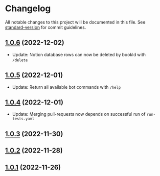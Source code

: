 # Changelog

All notable changes to this project will be documented in this file. See [standard-version](https://github.com/conventional-changelog/standard-version) for commit guidelines.

## [1.0.6](https://github.com/paulbroek/notion-utils-js/compare/v1.0.5...v1.0.6) (2022-12-02)

- Update: Notion database rows can now be deleted by bookId with `/delete`

## [1.0.5](https://github.com/paulbroek/notion-utils-js/compare/v1.0.4...v1.0.5) (2022-12-01)

- Update: Return all available bot commands with `/help`

## [1.0.4](https://github.com/paulbroek/notion-utils-js/compare/v1.0.3...v1.0.4) (2022-12-01)

- Update: Merging pull-requests now depends on successful run of `run-tests.yaml`

## [1.0.3](https://github.com/paulbroek/notion-utils-js/compare/v1.0.2...v1.0.3) (2022-11-30)

## [1.0.2](https://github.com/paulbroek/notion-utils-js/compare/v1.0.1...v1.0.2) (2022-11-28)

## [1.0.1](https://github.com/paulbroek/notion-utils-js/compare/v1.0.1...v1.0.1) (2022-11-26)
